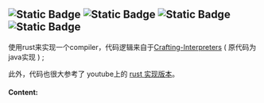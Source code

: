 ![Static Badge](https://img.shields.io/badge/Ubuntu-True-blue)
![Static Badge](https://img.shields.io/badge/Windows-False-red)
![Static Badge](https://img.shields.io/badge/Language-Rust-purple)
![Static Badge](https://img.shields.io/badge/For-Novice-brown)
---
使用rust来实现一个compiler，代码逻辑来自于[Crafting-Interpreters][1] ( 原代码为java实现 ) ;

此外，代码也很大参考了 youtube上的 [rust 实现版本][2]。
#### Content:





[1]:https://craftinginterpreters.com/
[2]:https://www.youtube.com/playlist?list=PLj_VrUwyDuXS4K3n7X4U4qmkjpuA8rJ76
